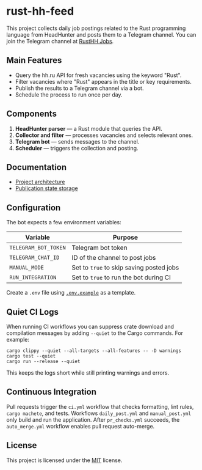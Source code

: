 # rust-hh-feed

This project collects daily job postings related to the Rust programming language from HeadHunter and posts them to a Telegram channel.
You can join the Telegram channel at [RustHH Jobs](https://t.me/rusthhjobs).

## Main Features

- Query the hh.ru API for fresh vacancies using the keyword "Rust".
- Filter vacancies where "Rust" appears in the title or key requirements.
- Publish the results to a Telegram channel via a bot.
- Schedule the process to run once per day.

## Components

1. **HeadHunter parser** — a Rust module that queries the API.
2. **Collector and filter** — processes vacancies and selects relevant ones.
3. **Telegram bot** — sends messages to the channel.
4. **Scheduler** — triggers the collection and posting.

## Documentation
- [Project architecture](docs/README.md)
- [Publication state storage](docs/TECHNICAL_DETAILS.md)

## Configuration
The bot expects a few environment variables:

| Variable | Purpose |
|----------|---------------------------------------------------------|
| `TELEGRAM_BOT_TOKEN` | Telegram bot token |
| `TELEGRAM_CHAT_ID` | ID of the channel to post jobs |
| `MANUAL_MODE` | Set to `true` to skip saving posted jobs |
| `RUN_INTEGRATION` | Set to `true` to run the bot during CI |

Create a `.env` file using [`.env.example`](.env.example) as a template.

## Quiet CI Logs
When running CI workflows you can suppress crate download and compilation
messages by adding `--quiet` to the Cargo commands. For example:

```
cargo clippy --quiet --all-targets --all-features -- -D warnings
cargo test --quiet
cargo run --release --quiet
```

This keeps the logs short while still printing warnings and errors.

## Continuous Integration
Pull requests trigger the `ci.yml` workflow that checks formatting,
lint rules, `cargo machete`, and tests. Workflows `daily_post.yml` and
`manual_post.yml` only build and run the application. After `pr_checks.yml` succeeds, the `auto_merge.yml` workflow enables pull request auto-merge.

## License
This project is licensed under the [MIT](LICENSE) license.

